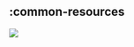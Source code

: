 ## :common-resources

<img src="../resources/dependency_graphs/common-resources-dependency-graph-multiplatform-projects.svg">